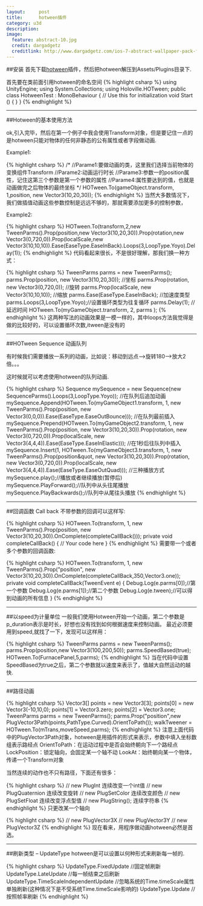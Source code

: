 ```yaml
---
layout:     post
title:      hotween插件
category: u3d
description: 
image:
  feature: abstract-10.jpg
  credit: dargadgetz
  creditlink: http://www.dargadgetz.com/ios-7-abstract-wallpaper-pack-for-iphone-5-and-ipod-touch-retina/
---
```



##安装
首先下载[hotween](http://www.holoville.com/hotween/download.html)插件，然后把hotween解压到Assets/Plugins目录下.


首先要在类前面引用hotween的命名空间
{% highlight csharp %}
using UnityEngine;
using System.Collections;
using Holoville.HOTween;
public class HotweenTest : MonoBehaviour {
    // Use this for initialization
    void Start () {
    }
}
{% endhighlight %}


----------

##Hotween的基本使用方法

ok,引入完毕，然后在第一个例子中我会使用Transform对象，但是要记住一点的是hotween只能对物体的任何非静态的公有属性或者字段做动画.

Example1:

{% highlight csharp %}
/*
//Parame1:要做动画的类，这里我们选择当前物体的变换组件Transform
//Parame2:动画运行时长
//Parame3:参数一的position属性，记住这第三个参数是第一个参数的属性
//Parame4:属性要达到的值，也就是动画做完之后物体的最终坐标
*/
HOTween.To(gameObject.transform, 1,position, new Vector3(10,20,30));
{% endhighlight %}
当然大多数情况下，我们做插值动画这些参数控制是远远不够的，那就需要添加更多的控制参数，

Example2:

{% highlight csharp %}
HOTween.To(transform,2,new TweenParms().Prop(position,new Vector3(10,20,30)).Prop(rotation,new Vector3(0,720,0)).Prop(localScale,new Vector3(10,10,10)).Ease(EaseType.EaseInBack).Loops(3,LoopType.Yoyo).Delay(1));
{% endhighlight %}
代码看起来很长，不是很好理解，那我们换一种方式：

{% highlight csharp %}
TweenParms parms = new TweenParms();
parms.Prop(position, new Vector3(10,20,30)); //坐标
parms.Prop(rotation, new Vector3(0,720,0)); //旋转
parms.Prop(localScale, new Vector3(10,10,10)); //缩放
parms.Ease(EaseType.EaseInBack); //加速度类型
parms.Loops(3,LoopType.Yoyo);//设置循环类型为往复循环
parms.Delay(1); //延迟时间
HOTween.To(myGameObject.transform, 2, parms );
{% endhighlight %}
这两种写法的动画效果是一模一样的，其中loops方法我觉得是做的比较好的，可以设置循环次数,itween是没有的


----------

##HOTween Sequence 动画队列

有时候我们需要播放一系列的动画，比如说：移动到远点–>旋转180–>放大2倍。。。

这时候就可以考虑使用hotween的队列动画.

{% highlight csharp %}
Sequence mySequence = new Sequence(new SequenceParms().Loops(3,LoopType.Yoyo));
//在队列后追加动画
mySequence.Append(HOTween.To(myGameObject1.transform, 1, new TweenParms().Prop(position, new Vector3(0,0,0)).Ease(EaseType.EaseOutBounce)));
//在队列最前插入
mySequence.Prepend(HOTween.To(myGameObject2.transform, 1, new TweenParms().Prop(position, new Vector3(10,20,30)).Prop(rotation, new Vector3(0,720,0)).Prop(localScale, new Vector3(4,4,4)).Ease(EaseType.EaseInElastic)));
//在1秒后往队列中插入
mySequence.Insert(1, HOTween.To(myGameObject3.transform, 1, new TweenParms().Prop(position&quot, new Vector3(10,20,30)).Prop(rotation, new Vector3(0,720,0)).Prop(localScale, new Vector3(4,4,4)).Ease(EaseType.EaseOutQuad)));
//三种播放方式
mySequence.play();//播放或者继续播放(暂停后)
mySequence.PlayForward();//队列中从头往尾播放
mySequence.PlayBackwards();//队列中从尾往头播放
{% endhighlight %}


----------


##回调函数 Call back
不带参数的回调可以这样写:

{% highlight csharp %}
HOTween.To(transform, 1, new TweenParms().Prop(position, new Vector3(10,20,30)).OnComplete(completeCallBack()));
private void completeCallBack() {
  // Your code here
}
{% endhighlight %}
需要带一个或者多个参数的回调函数:

{% highlight csharp %}
HOTween.To(transform, 1, new TweenParms().Prop(&quot;position&quot;, new Vector3(10,20,30)).OnComplete(completeCallBack,350,Vector3.one));
private void completeCallBack(TweenEvent e) {
  Debug.Log(e.parms[0]);//第一个参数
  Debug.Log(e.parms[1]);//第二个参数
  Debug.Log(e.tween);//可以得到动画的所有信息
}
{% endhighlight %}


----------


##以speed为计量单位
一般我们使用Hotween开始一个动画，第二个参数是p_duration表示是时长，好想也没有找到如何根据速度来控制动画。 最近必须要用到speed,就找了一下，发现可以这样用：

{% highlight csharp %}
TweenParms parms = new TweenParms();
parms.Prop(position,new Vector3(100,200,50));
parms.SpeedBased(true);
HOTween.To(FurnacePanel,5,parms);
{% endhighlight %}
当在代码中设置SpeedBased为true之后，第二个参数就以速度来表示了，值越大自然运动的越快.


----------


##路径动画

{% highlight csharp %}
Vector3[] points = new Vector3[3];
points[0] = new Vector3(-10,10,0);
points[1] = Vector3.zero;
points[2] = Vector3.one;
TweenParms parms = new TweenParms();
parms.Prop("position",new PlugVector3Path(points,PathType.Curved).OrientToPath());
walkTweener = HOTween.To(mTrans,moveSpeed,parms);
{% endhighlight %}
注意上面代码中的PlugVector3Path对象，hotween是用插件的形式来表示，参数中填入坐标数组表示路经点
OrientToPath：在运动过程中是否会始终朝向下一个路经点
LockPosition：锁定轴向，会固定某一个轴不动
LookAt：始终朝向某一个物体，传递一个Transform对象

当然连续的动作也不只有路径，下面还有很多：

{% highlight csharp %}
//	new PlugInt 连续改变一个int值
//	new PlugQuaternion 连续改变旋转
//	new PlugSetColor 连续改变颜色
//	new PlugSetFloat 连续改变浮点型值
//	new PlugString(); 连续字符串
{% endhighlight %}
只更改某一个轴向

{% highlight csharp %}
//	new PlugVector3X
//	new PlugVector3Y
//	new PlugVector3Z
{% endhighlight %}
现在看来，用程序做动画hotween必然是首选。


----------


##刷新类型 – UpdateType
hotween是可以设置以何种形式来刷新每一帧的.

{% highlight csharp %}
UpdateType.FixedUpdate //固定帧刷新
UpdateType.LateUpdate //每一帧结束之后刷新
UpdateType.TimeScaleIndependentUpdate //忽略系统的Time.timeScale属性单独刷新(这种情况下是不受系统Time.timeScale影响的)
UpdateType.Update //按照帧率刷新
{% endhighlight %}

